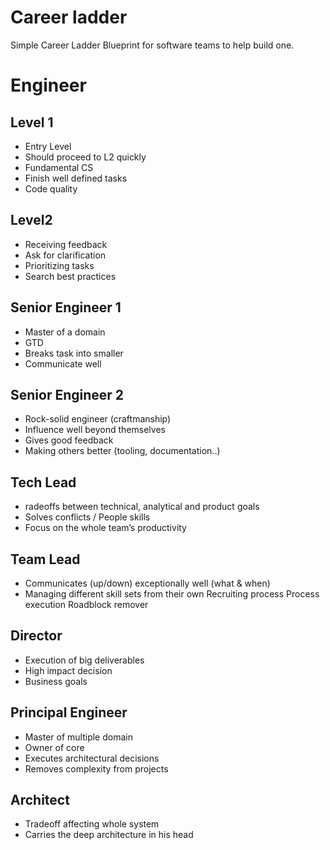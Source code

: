 # Career ladder
Simple Career Ladder Blueprint for software teams to help build one. 
# Engineer
## Level 1
- Entry Level
- Should proceed to L2 quickly
- Fundamental CS 
- Finish well defined tasks
- Code quality
## Level2 
- Receiving feedback
- Ask for clarification
- Prioritizing tasks
- Search best practices

## Senior Engineer 1
- Master of a domain
- GTD
- Breaks task into smaller 
- Communicate well 
## Senior Engineer 2
- Rock-solid engineer (craftmanship)
- Influence well beyond themselves
- Gives good feedback
- Making others better (tooling, documentation..)
## Tech Lead
- radeoffs between technical, analytical and product goals
- Solves conflicts / People skills
- Focus on the whole team’s productivity
## Team Lead 
- Communicates (up/down) exceptionally well (what & when)
- Managing different skill sets from their own
Recruiting process
Process execution
Roadblock remover

## Director
- Execution of big deliverables
- High impact decision
- Business goals
## Principal Engineer 
- Master of multiple domain
- Owner of core 
- Executes architectural decisions
- Removes complexity from projects
## Architect 
- Tradeoff affecting whole system
- Carries the deep architecture in his head
